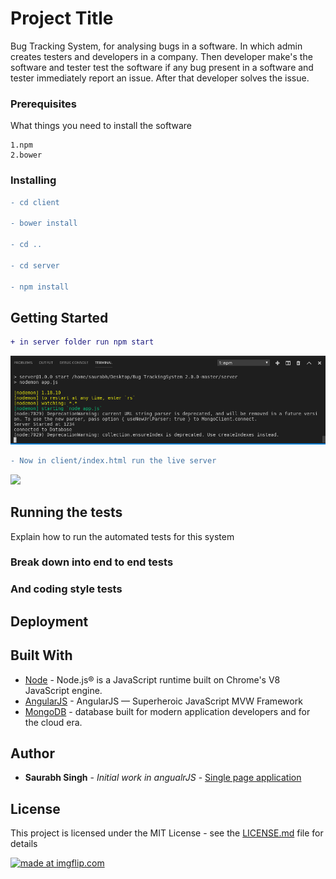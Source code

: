 # Project Title

Bug Tracking System,  for analysing bugs in a software. In which admin creates testers and developers in a company.
Then developer make's the software and tester test the software if any bug present in a software and tester immediately 
report an issue. After that developer solves the issue.


### Prerequisites

What things you need to install the software 

```
1.npm
2.bower
```

### Installing
```diff
- cd client

- bower install

- cd ..

- cd server

- npm install
```

## Getting Started

```diff
+ in server folder run npm start
```
![ScreenShot](/image/server.png)
```diff
- Now in client/index.html run the live server

```
![](https://s4.ezgif.com/save/ezgif-4-fb88f20c039e.gif)

## Running the tests

Explain how to run the automated tests for this system

### Break down into end to end tests



### And coding style tests



## Deployment



## Built With

* [Node](https://nodejs.org) - Node.js® is a JavaScript runtime built on Chrome's V8 JavaScript engine.
* [AngularJS](https://angularjs.org/) - AngularJS — Superheroic JavaScript MVW Framework
* [MongoDB](https://www.mongodb.com/) - database built for modern application developers and for the cloud era.


 

## Author

* **Saurabh Singh** - *Initial work in angualrJS* - [Single page application](https://github.com/saurabh2908/SPA_AngularJs)


## License

This project is licensed under the MIT License - see the [LICENSE.md](https://github.com/saurabh2908/Bug_TrackingSystem_2.0.0/blob/master/LICENSE) file for details



<a href="https://imgflip.com/gif/388yhr"><img src="https://i.imgflip.com/388yhr.gif" title="made at imgflip.com"/></a>
